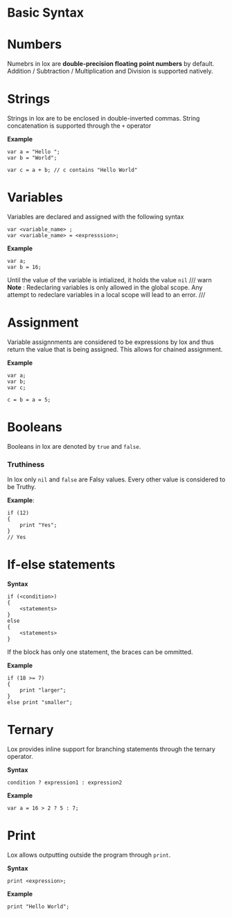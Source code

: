 # Basic Syntax

# Numbers

Numebrs in lox are **double-precision floating point numbers** by default. Addition / Subtraction / Multiplication and Division is supported natively.

# Strings

Strings in lox are to be enclosed in double-inverted commas. String concatenation is supported through the `+` operator

**Example**

```
var a = "Hello ";
var b = "World";

var c = a + b; // c contains "Hello World"
```

# Variables

Variables are declared and assigned with the following syntax

```
var <variable_name> ;
var <variable_name> = <expresssion>;
```

**Example**

```
var a;
var b = 16;
```

Until the value of the variable is intialized, it holds the value `nil`
/// warn
**Note** : Redeclaring variables is only allowed in the global scope. Any attempt to redeclare variables in a local scope will lead to an error.
///

# Assignment

Variable assignnments are considered to be expressions by lox and thus return the value that is being assigned. This allows for chained assignment.

**Example**
```
var a;
var b;
var c;

c = b = a = 5;
```


# Booleans

Booleans in lox are denoted by `true` and `false`.

### Truthiness

In lox only `nil` and `false` are Falsy values. Every other value is considered to be Truthy.

**Example**:

```
if (12)
{
    print "Yes"; 
} 
// Yes
```

# If-else statements

**Syntax**

```
if (<condition>)
{
    <statements>
}
else
{
    <statements>   
}
```

If the block has only one statement, the braces can be ommitted.

**Example**
```
if (18 >= 7)
{
    print "larger";
}
else print "smaller";
```


# Ternary

Lox provides inline support for branching statements through the ternary operator. 

**Syntax**

```
condition ? expression1 : expression2
```
**Example**

```
var a = 16 > 2 ? 5 : 7;
```

# Print

Lox allows outputting outside the program through `print`.

**Syntax**
```
print <expression>;
```

**Example**
```
print "Hello World";    
```